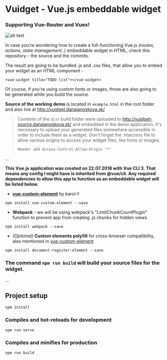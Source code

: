 # Vuidget -  Vue.js embeddable widget
### Supporting Vue-Router and Vuex!

![alt text](https://github.com/DJanoskova/Vuidget/blob/master/src/assets/img/logo.png)

In case you're wondering how to create a full-functioning Vue.js *(routes, actions, state management..)* embeddable widget in HTML, check this repository - the source and the commits.

The result are going to be bundled .js and .css files, that allow you to embed your widget as an HTML component -

`<vue-widget title="TODO list"></vue-widget>`

Of course, if you're using custom fonts or images, those are also going to be generated while you build the source.

**Source of the working demo** is located in `example.html` in the root folder and also live at
http://vuidget.danajanoskova.sk/

> Contents of the `dist` build folder were uploaded to http://vuidget-source.danajanoskova.sk/ and embedded in the demo application. It's necessary to upload your generated files somewhere accessible in order to include them as a widget. Don't forget the .htaccess file to allow various origins to access your widget files, like fonts or images.

> `Header add Access-Control-Allow-Origin "*" `

...

**This Vue.js application was created on 22.07.2018 with Vue CLI 3. That means any config I might have is inherited from @vue/cli. Any required dependencies to allow this app to function as an embeddable widget will be listed below.**

* **[vue-custom-element](https://github.com/karol-f/vue-custom-element)** by karol-f

```
npm install vue-custom-element --save
```
* **Webpack** - we will be using webpack's "LimitChunkCountPlugin" function to prevent app from creating .js chunks for hidden views
```
npm install webpack --save
```

* *(Optional)* **Custom elements polyfill** for cross-browser compatibility, also mentioned in [vue-custom-element](https://github.com/karol-f/vue-custom-element)
```
npm install document-register-element --save
```

### The command `npm run build` will build your source files for the widget.

...

## Project setup
```
npm install
```

### Compiles and hot-reloads for development
```
npm run serve
```

### Compiles and minifies for production
```
npm run build
```

